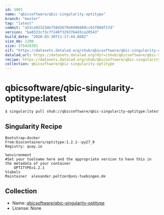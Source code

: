 ```yaml
---
id: 1801
name: "qbicsoftware/qbic-singularity-optitype"
branch: "master"
tag: "latest"
commit: "a53ca92323de758d2679e0490489cc01f08df1fd"
version: "ba8333cf3c7f248f3293764d3ca20543"
build_date: "2020-03-30T11:17:44.868Z"
size_mb: 1290
size: 375439391
sif: "https://datasets.datalad.org/shub/qbicsoftware/qbic-singularity-optitype/latest/2020-03-30-a53ca923-ba8333cf/ba8333cf3c7f248f3293764d3ca20543.simg"
datalad_url: https://datasets.datalad.org?dir=/shub/qbicsoftware/qbic-singularity-optitype/latest/2020-03-30-a53ca923-ba8333cf/
recipe: https://datasets.datalad.org/shub/qbicsoftware/qbic-singularity-optitype/latest/2020-03-30-a53ca923-ba8333cf/Singularity
collection: qbicsoftware/qbic-singularity-optitype
---
```


# qbicsoftware/qbic-singularity-optitype:latest

```bash
$ singularity pull shub://qbicsoftware/qbic-singularity-optitype:latest
```

## Singularity Recipe

```singularity
Bootstrap:docker
From:biocontainers/optitype:1.2.1--py27_0
Registry: quay.io

%environment
#Set your toolname here and the appropriate version to have this in the metadata of your container
    OPTITYPE=1.2.1
%labels
Maintainer	alexander.peltzer@uni-tuebingen.de
```

## Collection

 - Name: [qbicsoftware/qbic-singularity-optitype](https://github.com/qbicsoftware/qbic-singularity-optitype)
 - License: None

